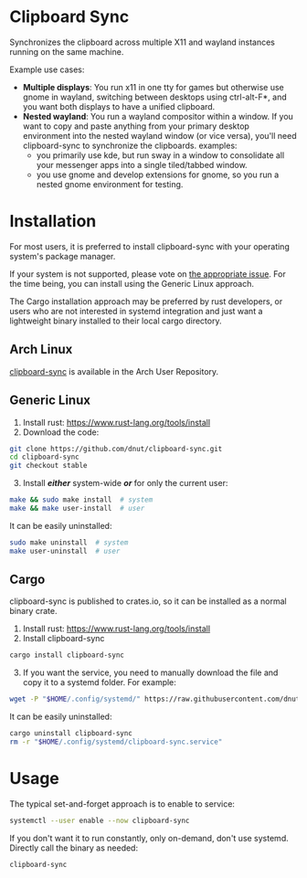 # Clipboard Sync

Synchronizes the clipboard across multiple X11 and wayland instances running on the same machine.

Example use cases:

- **Multiple displays**: You run x11 in one tty for games but otherwise use gnome in wayland, switching between desktops using ctrl-alt-F*, and you want both displays to have a unified clipboard.
- **Nested wayland**: You run a wayland compositor within a window. If you want to copy and paste anything from your primary desktop environment into the nested wayland window (or vice versa), you'll need clipboard-sync to synchronize the clipboards. examples:
  - you primarily use kde, but run sway in a window to consolidate all your messenger apps into a single tiled/tabbed window.
  - you use gnome and develop extensions for gnome, so you run a nested gnome environment for testing.

# Installation
For most users, it is preferred to install clipboard-sync with your operating system's package manager.

If your system is not supported, please vote on [the appropriate issue](https://github.com/dnut/clipboard-sync/issues?q=is%3Aopen+is%3Aissue+label%3Adistribution). For the time being, you can install using the Generic Linux approach.

The Cargo installation approach may be preferred by rust developers, or users who are not interested in systemd integration and just want a lightweight binary installed to their local cargo directory.

## Arch Linux
[clipboard-sync](https://aur.archlinux.org/packages/clipboard-sync) is available in the Arch User Repository.

## Generic Linux
1. Install rust: https://www.rust-lang.org/tools/install
2. Download the code:
```bash
git clone https://github.com/dnut/clipboard-sync.git
cd clipboard-sync
git checkout stable
```
3. Install ***either*** system-wide ***or*** for only the current user:
```bash
make && sudo make install  # system
make && make user-install  # user
```
It can be easily uninstalled:
```bash
sudo make uninstall  # system
make user-uninstall  # user
```
## Cargo
clipboard-sync is published to crates.io, so it can be installed as a normal binary crate.

1. Install rust: https://www.rust-lang.org/tools/install
2. Install clipboard-sync
```bash
cargo install clipboard-sync
```
3. If you want the service, you need to manually download the file and copy it to a systemd folder. For example:
```bash
wget -P "$HOME/.config/systemd/" https://raw.githubusercontent.com/dnut/clipboard-sync/master/clipboard-sync.service
```
It can be easily uninstalled:
```bash
cargo uninstall clipboard-sync
rm -r "$HOME/.config/systemd/clipboard-sync.service"
```

# Usage
The typical set-and-forget approach is to enable to service:
```bash
systemctl --user enable --now clipboard-sync
```

If you don't want it to run constantly, only on-demand, don't use systemd. Directly call the binary as needed:
```bash
clipboard-sync
```
